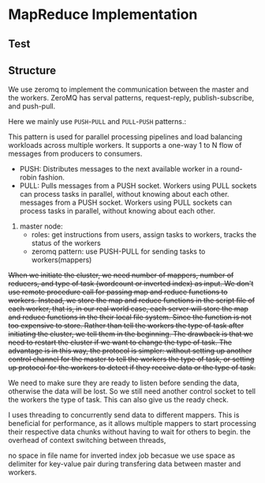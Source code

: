 # MapReduce Implementation

## Test


## Structure    

We use zeromq to implement the communication between the master and the workers. ZeroMQ has serval patterns, request-reply, publish-subscribe, and push-pull. 

Here we mainly use `PUSH`-`PULL` and `PULL`-`PUSH` patterns.:

This pattern is used for parallel processing pipelines and load balancing workloads across multiple workers. It supports a one-way 1 to N flow of messages from producers to consumers.

- PUSH: Distributes messages to the next available worker in a round-robin fashion.
- PULL: Pulls messages from a PUSH socket. Workers using PULL sockets can process tasks in parallel, without knowing about each other. messages from a PUSH socket. Workers using PULL sockets can process tasks in parallel, without knowing about each other.
1. master node:
    - roles: get instructions from users, assign tasks to workers, tracks the status of the workers
    - zeromq pattern: use PUSH-PULL for sending tasks to workers(mappers)



~~When we initiate the cluster, we need number of mappers, number of reducers, and type of task (wordcount or inverted index) as input. We don't use remote procedure call for passing map and reduce functions to workers. Instead, we store the map and reduce functions in the script file of each worker, that is, in our real world case, each server will store the map and reduce functions in the their local file system. Since the function is not too expensive to store. Rather than tell the workers the type of task after initiating the cluster, we tell them in the beginning. The drawback is that we need to restart the cluster if we want to change the type of task. The advantage is in this way, the protocol is simpler: without setting up another control channel for the master to tell the workers the type of task, or setting up protocol for the workers to detect if they receive data or the type of task.~~

We need to make sure they are ready to listen before sending the data, otherwise the data will be lost. So we still need another control socket to tell the workers the type of task. This can also give us the ready check.


I uses threading to concurrently send data to different mappers. This is beneficial for performance, as it allows multiple mappers to start processing their respective data chunks without having to wait for others to begin.  the overhead of context switching between threads,

no space in file name for inverted index job becasue we use space as delimiter for key-value pair during transfering data between master and workers.